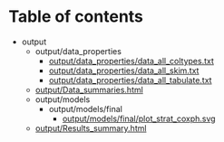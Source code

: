 # Table of contents

* output
  * output/data_properties
    * [output/data_properties/data_all_coltypes.txt](output/data_properties/data_all_coltypes.txt)
    * [output/data_properties/data_all_skim.txt](output/data_properties/data_all_skim.txt)
    * [output/data_properties/data_all_tabulate.txt](output/data_properties/data_all_tabulate.txt)
  * [output/Data_summaries.html](output/Data_summaries.html)
  * output/models
    * output/models/final
      * [output/models/final/plot_strat_coxph.svg](output/models/final/plot_strat_coxph.svg)
  * [output/Results_summary.html](output/Results_summary.html)